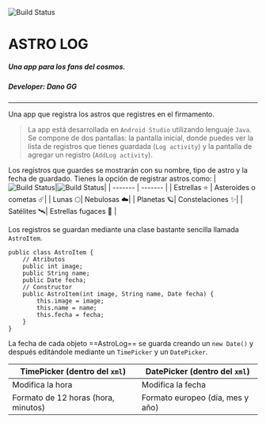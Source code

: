 ![Build Status](https://cdn6.aptoide.com/imgs/1/e/2/1e20de3284b3cdcc2ca2a12d81b76641_icon.png?w=128)
# **ASTRO LOG**
##### *Una app para los fans del cosmos.*
##### Developer: *Dano GG*
---
Una app que registra los astros que registres en el firmamento.
> La app está desarrollada en `Android Studio` utilizando lenguaje `Java`.
Se compone de dos pantallas: la pantalla inicial, donde puedes ver la lista de registros que tienes guardada (`Log activity`) y la pantalla de agregar un registro (`AddLog activity`).

Los registros que guardes se mostrarán con su nombre, tipo de astro y la fecha de guardado.
Tienes la opción de registrar astros como: 
|![Build Status](https://cdn-icons-png.freepik.com/256/15142/15142734.png?semt=ais_hybrid)|![Build Status](https://icons.iconarchive.com/icons/microsoft/fluentui-emoji-3d/256/Comet-3d-icon.png)|
| ------- | ------- |
| Estrellas :star: | Asteroides o cometas ☄️|
| Lunas 🌕| Nebulosas ☁️|
| Planetas 🪐| Constelaciones ✨|
| Satélites 🛰️| Estrellas fugaces 🌠 |

Los registros se guardan mediante una clase bastante sencilla llamada `AstroItem`.
```
public class AstroItem {
    // Atributos
    public int image;
    public String name;
    public Date fecha;
    // Constructor
    public AstroItem(int image, String name, Date fecha) {
        this.image = image;
        this.name = name;
        this.fecha = fecha;
    }
}
```
La fecha de cada objeto ==AstroLog== se guarda creando un `new Date()`
y después editándole mediante un `TimePicker` y un `DatePicker`.

| TimePicker (dentro del `xml`)| DatePicker (dentro del `xml`)|
| ------- | ------- |
| Modifica la hora | Modifica la fecha |
| Formato de 12 horas (hora, minutos) | Formato europeo (día, mes y año) |
